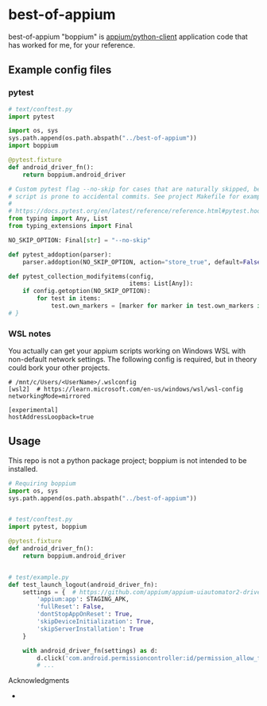 # best-of-appium

best-of-appium "boppium" is [appium/python-client](https://github.com/appium/python-client) application code that has worked for me, for your reference.

## Example config files
### pytest
```python
# text/conftest.py
import pytest

import os, sys
sys.path.append(os.path.abspath("../best-of-appium"))
import boppium

@pytest.fixture
def android_driver_fn():
    return boppium.android_driver

# Custom pytest flag --no-skip for cases that are naturally skipped, because modifying the
# script is prone to accidental commits. See project Makefile for examples.
#
# https://docs.pytest.org/en/latest/reference/reference.html#pytest.hookspec.pytest_addoption {
from typing import Any, List
from typing_extensions import Final

NO_SKIP_OPTION: Final[str] = "--no-skip"

def pytest_addoption(parser):
    parser.addoption(NO_SKIP_OPTION, action="store_true", default=False, help="also run skipped tests")

def pytest_collection_modifyitems(config,
                                  items: List[Any]):
    if config.getoption(NO_SKIP_OPTION):
        for test in items:
            test.own_markers = [marker for marker in test.own_markers if marker.name not in ('skip', 'skipif')]
# }
```
### WSL notes

You actually can get your appium scripts working on Windows WSL with non-default network settings.
The following config is required, but in theory could bork your other projects.

```
# /mnt/c/Users/<UserName>/.wslconfig
[wsl2]  # https://learn.microsoft.com/en-us/windows/wsl/wsl-config
networkingMode=mirrored

[experimental]
hostAddressLoopback=true
```

## Usage

This repo is not a python package project; boppium is not intended to be installed.

```python
# Requiring boppium
import os, sys
sys.path.append(os.path.abspath("../best-of-appium"))


# test/conftest.py
import pytest, boppium

@pytest.fixture
def android_driver_fn():
    return boppium.android_driver


# test/example.py
def test_launch_logout(android_driver_fn):
    settings = {  # https://github.com/appium/appium-uiautomator2-driver
        'appium:app': STAGING_APK,
        'fullReset': False,
        'dontStopAppOnReset': True,
        'skipDeviceInitialization': True,
        'skipServerInstallation': True
    }

    with android_driver_fn(settings) as d:
        d.click('com.android.permissioncontroller:id/permission_allow_foreground_only_button')
        # ...
```

Acknowledgments
- [](https://stackoverflow.com/a/72437511/6524122)
